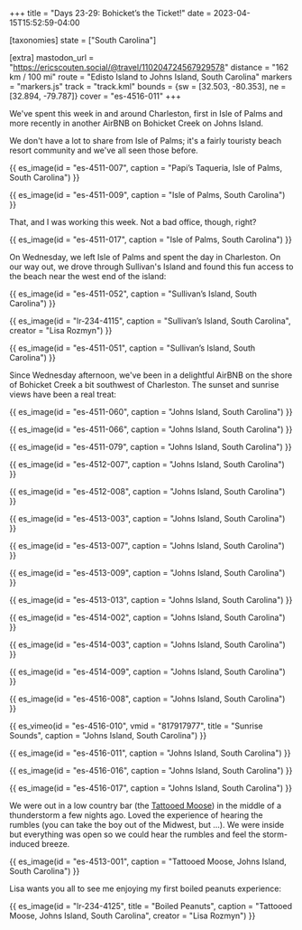 +++
title = "Days 23-29: Bohicket’s the Ticket!"
date = 2023-04-15T15:52:59-04:00

[taxonomies]
state = ["South Carolina"]

[extra]
mastodon_url = "https://ericscouten.social/@travel/110204724567929578"
distance = "162 km / 100 mi"
route = "Edisto Island to Johns Island, South Carolina"
markers = "markers.js"
track = "track.kml"
bounds = {sw = [32.503, -80.353], ne = [32.894, -79.787]}
cover = "es-4516-011"
+++

We've spent this week in and around Charleston, first in Isle of Palms and more recently in another AirBNB on Bohicket Creek on Johns Island.

<!-- more -->

We don't have a lot to share from Isle of Palms; it's a fairly touristy beach resort community and we've all seen those before.

{{ es_image(id = "es-4511-007", caption = "Papi’s Taqueria, Isle of Palms, South Carolina") }}

{{ es_image(id = "es-4511-009", caption = "Isle of Palms, South Carolina") }}

That, and I was working this week. Not a bad office, though, right?

{{ es_image(id = "es-4511-017", caption = "Isle of Palms, South Carolina") }}

On Wednesday, we left Isle of Palms and spent the day in Charleston. On our way out, we drove through Sullivan's Island and found this fun access to the beach near the west end of the island:

{{ es_image(id = "es-4511-052", caption = "Sullivan’s Island, South Carolina") }}

{{ es_image(id = "lr-234-4115", caption = "Sullivan’s Island, South Carolina", creator = "Lisa Rozmyn") }}

{{ es_image(id = "es-4511-051", caption = "Sullivan’s Island, South Carolina") }}

Since Wednesday afternoon, we've been in a delightful AirBNB on the shore of Bohicket Creek a bit southwest of Charleston. The sunset and sunrise views have been a real treat:

{{ es_image(id = "es-4511-060", caption = "Johns Island, South Carolina") }}

{{ es_image(id = "es-4511-066", caption = "Johns Island, South Carolina") }}

{{ es_image(id = "es-4511-079", caption = "Johns Island, South Carolina") }}

{{ es_image(id = "es-4512-007", caption = "Johns Island, South Carolina") }}

{{ es_image(id = "es-4512-008", caption = "Johns Island, South Carolina") }}

{{ es_image(id = "es-4513-003", caption = "Johns Island, South Carolina") }}

{{ es_image(id = "es-4513-007", caption = "Johns Island, South Carolina") }}

{{ es_image(id = "es-4513-009", caption = "Johns Island, South Carolina") }}

{{ es_image(id = "es-4513-013", caption = "Johns Island, South Carolina") }}

{{ es_image(id = "es-4514-002", caption = "Johns Island, South Carolina") }}

{{ es_image(id = "es-4514-003", caption = "Johns Island, South Carolina") }}

{{ es_image(id = "es-4514-009", caption = "Johns Island, South Carolina") }}

{{ es_image(id = "es-4516-008", caption = "Johns Island, South Carolina") }}

{{ es_vimeo(id = "es-4516-010", vmid = "817917977", title = "Sunrise Sounds", caption = "Johns Island, South Carolina") }}

{{ es_image(id = "es-4516-011", caption = "Johns Island, South Carolina") }}

{{ es_image(id = "es-4516-016", caption = "Johns Island, South Carolina") }}

{{ es_image(id = "es-4516-017", caption = "Johns Island, South Carolina") }}

We were out in a low country bar (the [Tattooed Moose](https://tattooedmoose.com/)) in the middle of a thunderstorm a few nights ago. Loved the experience of hearing the rumbles (you can take the boy out of the Midwest, but ...). We were inside but everything was open so we could hear the rumbles and feel the storm-induced breeze.

{{ es_image(id = "es-4513-001", caption = "Tattooed Moose, Johns Island, South Carolina") }}

Lisa wants you all to see me enjoying my first boiled peanuts experience:

{{ es_image(id = "lr-234-4125", title = "Boiled Peanuts", caption = "Tattooed Moose, Johns Island, South Carolina", creator = "Lisa Rozmyn") }}
